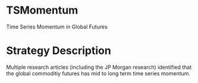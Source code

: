 # TSMomentum
Time Series Momentum in Global Futures

# Strategy Description
Multiple research articles (including the JP Morgan research) identified that the global commoditiy futures has mid to long 
term time series momentum.
